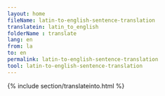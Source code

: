 ```yaml
---
layout: home
fileName: latin-to-english-sentence-translation
translatein: latin_to_english
folderName : translate
lang: en
from: la
to: en
permalink: latin-to-english-sentence-translation
tool: latin-to-english-sentence-translation
---
```

{% include section/translateinto.html %}